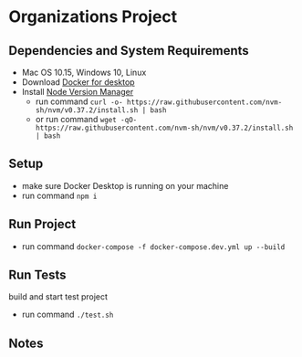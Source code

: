 # Organizations Project

## Dependencies and System Requirements

- Mac OS 10.15, Windows 10, Linux
- Download [Docker for desktop](https://www.docker.com/products/docker-desktop)
- Install [Node Version Manager](https://github.com/nvm-sh/nvm#installing-and-updating)
  - run command `curl -o- https://raw.githubusercontent.com/nvm-sh/nvm/v0.37.2/install.sh | bash`
  - or run command `wget -qO- https://raw.githubusercontent.com/nvm-sh/nvm/v0.37.2/install.sh | bash`

## Setup

- make sure Docker Desktop is running on your machine
- run command `npm i`

## Run Project

- run command `docker-compose -f docker-compose.dev.yml up --build`

## Run Tests

build and start test project

- run command `./test.sh`


## Notes